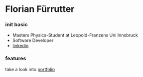 # Florian Fürrutter

### init basic

- Masters Physics-Student at Leopold-Franzens Uni Innsbruck
- Software Developer
- [linkedin](https://www.linkedin.com/in/florian-f%C3%BCrrutter-a4b7b2142/)

### features
take a look into [portfolio](https://github.com/FlorianFuerrutter/portfolio)

